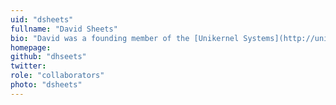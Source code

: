 ```yaml
---
uid: "dsheets"
fullname: "David Sheets"
bio: "David was a founding member of the [Unikernel Systems](http://unikernel.com/) team and is now a developer at [Docker](https://www.docker.com/)."
homepage:
github: "dhseets"
twitter:
role: "collaborators"
photo: "dsheets"
---
```

